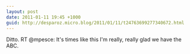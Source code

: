 ```yaml
---
layout: post
date: 2011-01-11 19:45 +1000
guid: http://desparoz.micro.blog/2011/01/11/t24763699277340672.html
---
```

Ditto. RT @mpesce: It's times like this I'm really, really glad we have the ABC.
